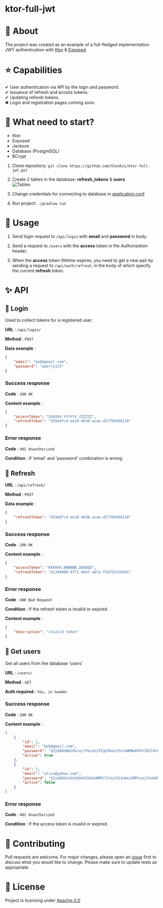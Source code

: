 # ktor-full-jwt

# 📖 About 
The project was created as an example of a full-fledged implementation JWT authentication with [Ktor](https://ktor.io/) & [Exposed](https://github.com/JetBrains/Exposed).

# ⭐ Capabilities
✔ User authentication via API by the login and password.  
✔ Issuance of refresh and access tokens.  
✔ Updating refresh tokens.  
✖ Login and registration pages coming soon.

# 🚀 What need to start?
- Ktor  
- Exposed  
- Jackson  
- Database (PostgreSQL)  
- BCrypt  

1. Clone repository: 
`git clone https://github.com/Slenkis/ktor-full-jwt.git`

2. Create 2 tables in the database: **refresh_tokens** & **users**  
![Tables](https://imgur.com/2SRHjyr.jpg)

3. Change credentials for connecting to database in [application.conf](resources/application.conf)

4. Run project: 
`./gradlew run`

# 🍒 Usage
1. Send login request to `/api/login` with **email** and **password** in body.

2. Send a request to `/users` with the **access** token in the *Authorization* header.

3. When the **access** token lifetime expires, you need to get a new pair by sending a request to `/api/auth/refresh`, in the body of which specify the current **refresh** token.

# ✨ API

## 🔑 Login
Used to collect tokens for a registered user.

**URL** : `/api/login/`  

**Method** : `POST`  

**Data example** :
```json
{
    "email": "bob@gmail.com",
    "password": "qwerty123"
}
```

### Success response
**Code** : `200 OK`

**Content example** :
```json
{
    "accessToken": "XXXXXX.YYYYYY.ZZZZZZ",
    "refreshToken": "d19e6fcd-ee18-4b38-acae-d1f7b9109118"
}
```
### Error response

**Code** : `401 Unauthorized`

**Condition** : If 'email' and 'password' combination is wrong.

## 🔁 Refresh
**URL** : `/api/refresh/`  

**Method** : `POST`

**Data example** :
```json
{
    "refreshToken": "d19e6fcd-ee18-4b38-acae-d1f7b9109118"
}
```

### Success response
**Code** : `200 OK`

**Content example** :
```json
{
    "accessToken": "KKKKKK.NNNNNN.DDDDDD",
    "refreshToken": "b1349089-8f71-464f-a0fa-f2675252693e"
}
```

### Error response

**Code** : `400 Bad Request`

**Condition** : If the refresh token is invalid or expired.

**Content example** :
```json
{
    "description": "invalid token"
}
```

## 👥 Get users
Get all users from the database 'users'

**URL** : `/users/`  

**Method** : `GET`

**Auth required** : `Yes, in header`

### Success response
**Code** : `200 OK`

**Content example** :
```json
[    
    {
        "id": 1,
        "email": "bob@gmail.com",
        "password": "$2y$08$W62OarwjrPeu1n23FgEXhev2ZncUWMNwD5hF3QZ195PGZB1HkD3Zu",
        "active": true
    },
    {
        "id": 2,
        "email": "alice@yahoo.com",
        "password": "$2y$08$1eSVekbH33kkkUWMhfJC4uJV21oWxsZMPssojXJo6O0TyS5p9kIFG",
        "active": false
    }
]
```

### Error response

**Code** : `401 Unauthorized`

**Condition** : If the access token is invalid or expired.

# 🤝 Contributing
Pull requests are welcome. For major changes, please open an [issue](../../issues) first to discuss what you would like to change.
Please make sure to update tests as appropriate.

# 📝 License
Project is licensing under [Apache-2.0](LICENSE)
